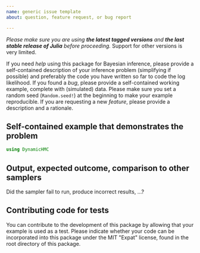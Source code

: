 ```yaml
---
name: generic issue template
about: question, feature request, or bug report

---
```


*Please make sure you are using **the latest tagged versions** and **the last stable release of Julia** before proceeding.* Support for other versions is very limited.

If you need *help* using this package for Bayesian inference, please provide a self-contained description of your inference problem (simplifying if possible) and preferably the code you have written so far to code the log likelihood. If you found a *bug*, please provide a self-contained working example, complete with (simulated) data. Please make sure you set a random seed (`Random.seed!`) at the beginning to make your example reproducible. If you are requesting a new *feature*, please provide a description and a rationale.

## Self-contained example that demonstrates the problem

```julia
using DynamicHMC
```

## Output, expected outcome, comparison to other samplers

Did the sampler fail to run, produce incorrect results, …?

## Contributing code for tests

You can contribute to the development of this package by allowing that your example is used as a test. Please indicate whether your code can be incorporated into this package under the MIT "Expat" license, found in the root directory of this package.
